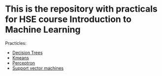 # This is the repository with practicals for HSE course Introduction to Machine Learning

Practicles:
* [Decision Trees](DecisionTrees/)
* [Kmeans](K-means/)
* [Perceptron](Perceptron/)
* [Support vector machines](SVM/)
